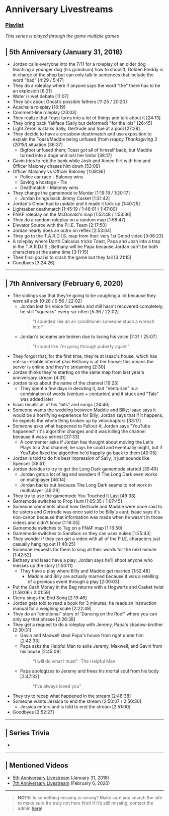 # Anniversary Livestreams
### [Playlist](https://www.youtube.com/playlist?list=PLwljWXtmIKiSzbw3HuSRtnuR4-h_APaUT)
*This series is played through the game multiple games*

## | 5th Anniversary \(January 31, 2018)
- Jordan calls everyone into the 7/11 for a roleplay of an older dog teaching a younger dog (his grandson) how to shoplift; Golden Freddy is in charge of the shop but can only talk in sentences that include the word "bad" \[4:29 / 5:47]
- They do a roleplay where if anyone says the word "the" there has to be an explosion \[8:21]
- Water is wet debate \[11:07]
- They talk about Ghost’s possible fathers \[11:25 / 20:20]
- Acachalla roleplay \[16:19]
- Comment-line roleplay \[23:03]
- They realize that Toast turns into a lot of things and talk about it \[24:13]
- They bring back Yakface (Sally but deformed) "for the lols" \[26:45]
- Light Zeron is stalks Sally, Gertrude and Sue at a pool \[27:28]
- They decide to have a crossbow deathmatch and use exposition to explain the Toast/Maddie being unfused \(from *Happy Thanksgiving 3 \(2015)*) situation \[36:37]
  - Bigfoot unfused them; Toast got all of himself back, but Maddie turned into a doge and lost her limbs \[38:17]
- Gavin tries to rob the bank while Josh and Aimee flirt with him and Officer Maloney chases him down \[53:09]
- Officer Maloney vs Officer Baloney \[1:09:36]
  - Police car race - Baloney wins
  - Saving a hostage - Tie
  - Deathmatch - Maloney wins
- They change the gamemode to Murder \[1:19:18 / 1:20:17]
  - Jordan brings back Jimmy Casket \[1:31:42]
- Jordan's Gmod had to update and it made it lock up \[1:40:25]
- Lightsaber deathmatch \[1:45:19 / 1:46:01 / 1:47:00]
- FNAF roleplay on the McDonald's map \[1:52:48 / 1:53:36]
- They do a random roleplay on a random map \[1:58:47]
- Elevator Source with the P.I.E. Team \[2:17:50]
- Jordan nearly does an outro on reflex \[2:53:04]
- They go to the T.A.R.D.I.S. map from their very 1st Gmod video \[3:08:23]
- A roleplay where Darth Calculus tricks Toast, Papa and Josh into a trap in the T.A.R.D.I.S.; Bethany will be Papa because Jordan can't be both characters at the same time \[3:11:15]
- Their final goal is to crash the game but they fail \[3:21:15]
- Goodbyes \[3:24:26]

----

## | 7th Anniversary \(February 6, 2020)
- The siblings say that they're going to be coughing a lot because they were all sick \[0:28 / 0:56 / 22:02]
  - Jordan lost his voice for weeks and still hasn't recovered completely; he still "squeaks" every-so-often \[5:36 / 22:02]
    > "I sounded like an air conditioner someone stuck a wrench into!"
  - Jordan's screams are broken due to losing his voice \[7:31 / 25:07]
    > "I sound like I'm going through puberty again!"
- They forgot that, for the first time, they're at Isaac's house, which has not-so-reliable internet *plus* Bethany is at her house; this means the server is online *and* they're streaming \[2:30]
- Jordan thinks they're starting on the same map from last year's anniversary stream \[4:31]
- Jordan talks about the name of the channel \[16:23]
  - They spent a few days in deciding it, but "Venturian" is a combination of words \(venture + centurion) and it stuck and "Tale" was added later
- Isaac recalls all of his "bits" and songs \[24:46]
- Someone wants the wedding between Maddie and Billy; Isaac says it would be a horrifying experience for Billy; Jordan says that if it happens, he expects the whole thing broken up by velociraptors \[33:17]
- Someone asks what happened to Fallout 4; Jordan says "YouTube happened" \(it's algorithm changes and it was killing the channel because it was a series) \[37:33]
  - A commenter asks if Jordan has thought about moving the Let's Plays to a 2nd channel; he says he could and eventually might, but if YouTube fixed the algorithm he'd happily go back to them \[40:05]
- Jordan is told to do his best impression of Sally; it just sounds like Spencer \[38:51]
- Jordan decides to try to get the Long Dark gamemode started \[39:49]
  - Jordan gets a lot of lag and wonders if The Long Dark even works on multiplayer \[46:14]
  - Jordan backs out because The Long Dark seems to not work in multiplayer \[49:29]
- They try to use the gamemode You Touched It Last \[49:38]
- Gamemode switches to Prop Hunt \[1:05:35 / 1:07:45]
- Someone comments about how Gertrude and Maddie were once said to be sisters and Gertrude was once said to be Billy's aunt; Isaac says it's non-canon because that information was made when he wasn't in those videos and didn't know \[1:16:05]
- Gamemode switches to Tag on a FNAF map \[1:16:50]
- Gamemode switches to Sandbox so they can uses nukes \[1:25:43]
- They wonder if they can get a video with all of the P.I.E. characters just casually hanging out \[1:40:25]
- Someone requests for them to sing all their words for the next minute \[1:42:52]
- Bethany and Isaac have a play; Jordan says he'll shoot anyone who messes up the story \[1:50:11]
  - They have a play where Billy and Maddie get married \[1:52:48]
    - Maddie and Billy are actually married because it was a retelling of a previous event through a play \[2:00:03]
- Put the Cash Money in the Bag returns with a Hogwarts and Casket twist \[1:59:06 / 2:01:59]
- Cierra sings the Bird Song \[2:19:46]
- Jordan gets told to read a book for 3 minutes; he reads an instruction manual for a weighing scale \[2:22:49]
- They do an "emotional" story of 'Dancing on the Roof' where you can only say that phrase \[2:26:38]
- They get a request to do a roleplay with Jeremy, Papa's shadow-brother \[2:30:31]
  - Gavin and Maxwell steal Papa's house from right under him \[2:42:33]
  - Papa asks the Helpful Man to exile Jeremy, Maxwell, and Gavin from his house \[2:45:09]
    > "I will do what I must" -The Helpful Man
  - Papa apologizes to Jeremy and frees his mortal soul from his body \[2:47:32]
    > "I've always loved you"
- They try to recap what happened in the stream \[2:48:38]
- Someone wants Jessica to end the stream \[2:50:07 / 2:50:30]
  - Jessica enters and is told to end the stream \[2:51:00]
- Goodbyes \[2:52:27]

----

## | Series Trivia
- 

----
 
## | Mentioned Videos
- [5th Anniversary Livestream](https://youtu.be/6AHnicY1Iq4) \(January 31, 2018)
- [7th Anniversary Livestream](https://youtu.be/GBFpW-t83Zs) \(February 6, 2020)
 
----
 
> **NOTE:** Is something missing or wrong? Make sure you search the site to make sure it’s truly not here first! If it’s still missing, contact the admin [here](../chapter_2.md)!